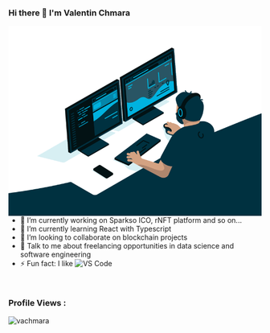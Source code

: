 ### Hi there 👋 I'm Valentin Chmara

<p><img align="right" src="https://github.com/vachmara/vachmara/blob/main/welcome.gif" alt="vachmara" /></p>


- 🔭 I’m currently working on Sparkso ICO, rNFT platform and so on...
- 🌱 I’m currently learning React with Typescript
- 👯 I’m looking to collaborate on blockchain projects
- 💬 Talk to me about freelancing opportunities in data science and software engineering
- ⚡ Fun fact: I like ![VS Code](http://img.shields.io/badge/-VS%20Code-007ACC?style=flat-square&logo=visual-studio-code&logoColor=000000)


<br>

<p align="right"> <h3>Profile Views : </h3> <img src="https://komarev.com/ghpvc/?username=vachmara&label=Profile%20views&color=0e75b6&style=flat"
    alt="vachmara" /> 
  </p>
